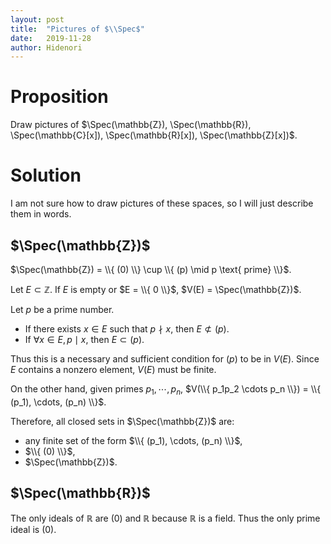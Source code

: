 ```yaml
---
layout: post
title:  "Pictures of $\\Spec$"
date:   2019-11-28
author: Hidenori
---
```


# Proposition
Draw pictures of $\Spec(\mathbb{Z}), \Spec(\mathbb{R}), \Spec(\mathbb{C}[x]), \Spec(\mathbb{R}[x]), \Spec(\mathbb{Z}[x])$.

# Solution

I am not sure how to draw pictures of these spaces, so I will just describe them in words.

## $\Spec(\mathbb{Z})$
$\Spec(\mathbb{Z}) = \\{ (0) \\} \cup \\{ (p) \mid p \text{ prime} \\}$.

Let $E \subset \mathbb{Z}$.
If $E$ is empty or $E = \\{ 0 \\}$, $V(E) = \Spec(\mathbb{Z})$.

Let $p$ be a prime number.

* If there exists $x \in E$ such that $p \nmid x$, then $E \not\subset (p)$.
* If $\forall x \in E, p \mid x$, then $E \subset (p)$.

Thus this is a necessary and sufficient condition for $(p)$ to be in $V(E)$.
Since $E$ contains a nonzero element, $V(E)$ must be finite.

On the other hand, given primes $p_1, \cdots, p_n$, $V(\\{ p_1p_2 \cdots p_n \\}) = \\{ (p_1), \cdots, (p_n) \\}$.

Therefore, all closed sets in $\Spec(\mathbb{Z})$ are:

* any finite set of the form $\\{ (p_1), \cdots, (p_n) \\}$,
* $\\{ (0) \\}$, 
* $\Spec(\mathbb{Z})$.

## $\Spec(\mathbb{R})$

The only ideals of $\mathbb{R}$ are $(0)$ and $\mathbb{R}$ because $\mathbb{R}$ is a field.
Thus the only prime ideal is $(0)$.

